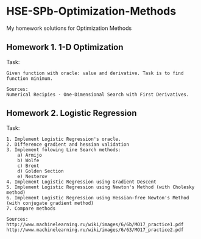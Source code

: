 # HSE-SPb-Optimization-Methods
My homework solutions for Optimization Methods

## Homework 1. 1-D Optimization
Task:

    Given function with oracle: value and derivative. Task is to find function minimum.
    
    Sources:
    Numerical Recipies - One-Dimensional Search with First Derivatives.
    
## Homework 2. Logistic Regression
Task: 
    
    1. Implement Logistic Regression's oracle.
    2. Difference gradient and hessian validation
    3. Implement folowing Line Search methods:
        a) Armijo
        b) Wolfe
        c) Brent
        d) Golden Section
        e) Nesterov
    4. Implement Logistic Regression using Gradient Descent
    5. Implement Logistic Regression using Newton's Method (with Cholesky method)
    6. Implement Logistic Regression using Hessian-free Newton's Method (with conjugate gradient method)
    7. Compare methods
    
    Sources: 
    http://www.machinelearning.ru/wiki/images/6/6b/MO17_practice1.pdf
    http://www.machinelearning.ru/wiki/images/6/63/MO17_practice2.pdf

